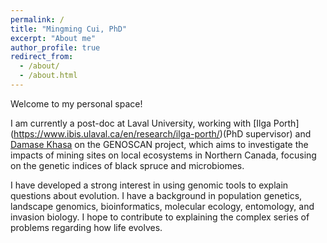 ```yaml
---
permalink: /
title: "Mingming Cui, PhD"
excerpt: "About me"
author_profile: true
redirect_from: 
  - /about/
  - /about.html
---
```


Welcome to my personal space!

I am currently a post-doc at Laval University, working with [Ilga Porth] (https://www.ibis.ulaval.ca/en/research/ilga-porth/)(PhD supervisor) and [Damase Khasa](https://www.ffgg.ulaval.ca/departements/sbf/professeurs/damase-p-khasa) on the GENOSCAN project, which aims to investigate the impacts of mining sites on local ecosystems in Northern Canada, focusing on the genetic indices of black spruce and microbiomes.

I have developed a strong interest in using genomic tools to explain questions about evolution. I have a background in population genetics, landscape genomics, bioinformatics, molecular ecology, entomology, and invasion biology. I hope to contribute to explaining the complex series of problems regarding how life evolves.
